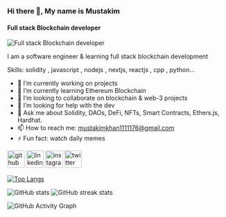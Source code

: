### Hi there 👋, My name is Mustakim
#### Full stack Blockchain developer
![Full stack Blockchain developer](https://www.google.com/imgres?imgurl=https%3A%2F%2Fimage.shutterstock.com%2Fz%2Fstock-vector-businessman-is-working-on-the-desk-with-laptop-cartoon-vector-550551796.jpg&imgrefurl=https%3A%2F%2Fwww.shutterstock.com%2Fimage-vector%2Fbusinessman-working-on-desk-laptop-cartoon-550551796&tbnid=JvpBrY6hKZPBZM&vet=10CBkQxiAoCmoXChMI2Pa95oab-QIVAAAAAB0AAAAAEAY..i&docid=jgWafv1abLeElM&w=1500&h=1600&itg=1&q=3d%20man%20with%20laptop%20&ved=0CBkQxiAoCmoXChMI2Pa95oab-QIVAAAAAB0AAAAAEAY)

I am a software engineer & learning full stack blockchain development

Skills: solidity , javascript , nodejs , nextjs, reactjs , cpp , python...

- 🔭 I’m currently working on projects 
- 🌱 I’m currently learning Ethereum Blockchain 
- 👯 I’m looking to collaborate on blockchain & web-3 projects 
- 🤔 I’m looking for help with the dev 
- 💬 Ask me about Solidity, DAOs, DeFi, NFTs, Smart Contracts, Ethers.js, Hardhat. 
- 📫 How to reach me: mustakimkhan1111176@gmail.com 
- ⚡ Fun fact: watch daily memes 



[<img src='https://cdn.jsdelivr.net/npm/simple-icons@3.0.1/icons/github.svg' alt='github' height='40'>](https://github.com/NagoriMustakim)  [<img src='https://cdn.jsdelivr.net/npm/simple-icons@3.0.1/icons/linkedin.svg' alt='linkedin' height='40'>](https://www.linkedin.com/in/linkedin.com/in/nagori-mustakim-42727a223/)  [<img src='https://cdn.jsdelivr.net/npm/simple-icons@3.0.1/icons/instagram.svg' alt='instagram' height='40'>](https://www.instagram.com/mustakim_khan_76/)  [<img src='https://cdn.jsdelivr.net/npm/simple-icons@3.0.1/icons/twitter.svg' alt='twitter' height='40'>](https://twitter.com/@codykhan76)  

[![Top Langs](https://github-readme-stats.vercel.app/api/top-langs/?username=NagoriMustakim)](https://github.com/anuraghazra/github-readme-stats)

![GitHub stats](https://github-readme-stats.vercel.app/api?username=NagoriMustakim&show_icons=true)  ![GitHub streak stats](https://github-readme-streak-stats.herokuapp.com/?user=NagoriMustakim)  


![GitHub Activity Graph](https://activity-graph.herokuapp.com/graph?username=NagoriMustakim)  




